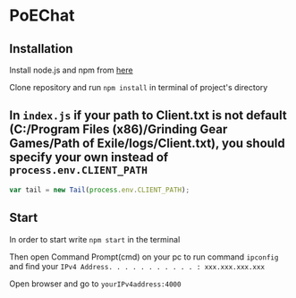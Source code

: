 # PoEChat
## Installation
Install node.js and npm from [here](https://www.npmjs.com/get-npm)

Clone repository and run ``npm install`` in terminal of project's directory
## In ```index.js``` if your path to Client.txt is not default (C:/Program Files (x86)/Grinding Gear Games/Path of Exile/logs/Client.txt), you should specify your own instead of ``process.env.CLIENT_PATH``
```javascript
var tail = new Tail(process.env.CLIENT_PATH);
```
## Start
In order to start write ``npm start`` in the terminal

Then open Command Prompt(cmd) on your pc to run command ``ipconfig`` and find your ``IPv4 Address. . . . . . . . . . . : xxx.xxx.xxx.xxx``

Open browser and go to ``yourIPv4address:4000``
